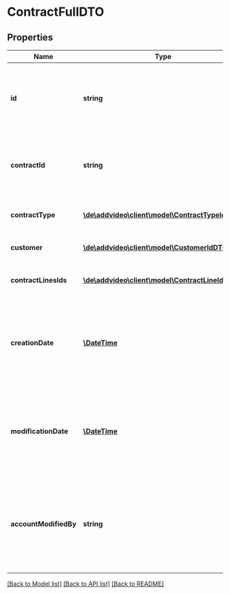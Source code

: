 # ContractFullDTO

## Properties
Name | Type | Description | Notes
------------ | ------------- | ------------- | -------------
**id** | **string** | Generated id. READ ONLY! Value will be set from db and cannot be manipulated via the API!. | [optional] 
**contractId** | **string** | Contract Id. String value must not exceed 32 bytes of ASCII characters. | 
**contractType** | [**\de\addvideo\client\model\ContractTypeIdDTO**](ContractTypeIdDTO.md) | Internal reference id to Type of contract. | 
**customer** | [**\de\addvideo\client\model\CustomerIdDTO**](CustomerIdDTO.md) | Internal reference id to Customer. | [optional] 
**contractLinesIds** | [**\de\addvideo\client\model\ContractLineIdDTO[]**](ContractLineIdDTO.md) | Set of reference ids to Lines of contract. | [optional] 
**creationDate** | [**\DateTime**](\DateTime.md) | Date of dataset creation. READ ONLY! Value will be set from db and cannot be manipulated via the API!. | [optional] 
**modificationDate** | [**\DateTime**](\DateTime.md) | Date of last dataset modification. READ ONLY! Value will be set from db and cannot be manipulated via the API!. | [optional] 
**accountModifiedBy** | **string** | Account used for last dataset modification. READ ONLY! Value will be set from db and cannot be manipulated via the API!. | [optional] 

[[Back to Model list]](../README.md#documentation-for-models) [[Back to API list]](../README.md#documentation-for-api-endpoints) [[Back to README]](../README.md)


